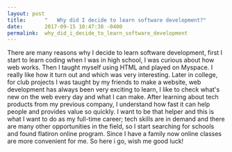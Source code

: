 ```yaml
---
layout: post
title:      "   Why did I decide to learn software development?"
date:       2017-09-15 10:47:38 -0400
permalink:  why_did_i_decide_to_learn_software_development
---
```


There are many reasons why I decide to learn software development, first I start to learn coding when I was in high
school, I was curious about how web works. Then I taught myself using HTML and played on Myspace. I really like how it turn out and which was very interesting. Later in college, for club projects I was taught by my friends to make a website, web development has always been very exciting to learn, I like to check what's new on the web every day and what I can make. 
After learning about tech products from my previous company, I understand how fast it can help people and provides value so quickly. I want to be that helper and this is what I want to do as my full-time career; tech skills are in demand and there are many other opportunities in the field, so I start searching for schools and found flatiron online program. Since I have a family now online classes are more convenient for me. So here i go, wish me good luck!
	
